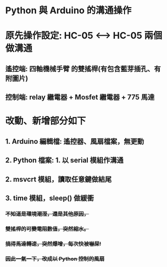 # Python 與 Arduino 的溝通操作
# 原先操作設定: HC-05 <--> HC-05 兩個做溝通
##             遙控端: 四軸機械手臂 的雙搖桿(有包含藍芽插孔、有附圖片)
##             控制端: relay 繼電器 + Mosfet 繼電器 + 775 馬達
# 改動、新增部分如下
## 1. Arduino 編輯檔: 遙控器、風扇檔案，無更動
## 2. Python 檔案: 1. 以 serial 模組作溝通
##                 2. msvcrt 模組，讀取任意鍵做結尾
##                 3. time 模組，sleep() 做緩衝

### ~~不知道是環境潮溼，還是其他原因，~~
### ~~雙搖桿的可變電阻數值，突然縮水。~~
### ~~搞得馬達轉速，突然爆增，每次快被嚇屎!~~
### ~~因此一氣一下，改成以 Python 控制的風扇~~
